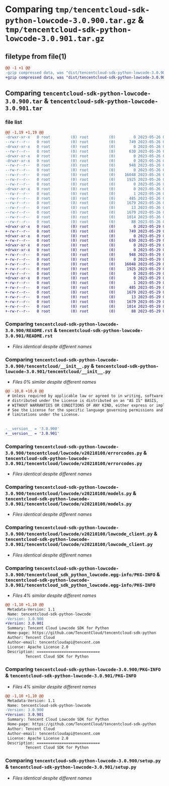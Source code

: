 # Comparing `tmp/tencentcloud-sdk-python-lowcode-3.0.900.tar.gz` & `tmp/tencentcloud-sdk-python-lowcode-3.0.901.tar.gz`

## filetype from file(1)

```diff
@@ -1 +1 @@
-gzip compressed data, was "dist/tencentcloud-sdk-python-lowcode-3.0.900.tar", last modified: Fri May 26 02:22:28 2023, max compression
+gzip compressed data, was "dist/tencentcloud-sdk-python-lowcode-3.0.901.tar", last modified: Mon May 29 02:31:22 2023, max compression
```

## Comparing `tencentcloud-sdk-python-lowcode-3.0.900.tar` & `tencentcloud-sdk-python-lowcode-3.0.901.tar`

### file list

```diff
@@ -1,19 +1,19 @@
-drwxr-xr-x   0 root         (0) root         (0)        0 2023-05-26 02:22:28.000000 tencentcloud-sdk-python-lowcode-3.0.900/
--rw-r--r--   0 root         (0) root         (0)      749 2023-05-26 02:22:28.000000 tencentcloud-sdk-python-lowcode-3.0.900/README.rst
-drwxr-xr-x   0 root         (0) root         (0)        0 2023-05-26 02:22:28.000000 tencentcloud-sdk-python-lowcode-3.0.900/tencentcloud/
--rw-r--r--   0 root         (0) root         (0)      630 2023-05-26 02:22:28.000000 tencentcloud-sdk-python-lowcode-3.0.900/tencentcloud/__init__.py
-drwxr-xr-x   0 root         (0) root         (0)        0 2023-05-26 02:22:28.000000 tencentcloud-sdk-python-lowcode-3.0.900/tencentcloud/lowcode/
-drwxr-xr-x   0 root         (0) root         (0)        0 2023-05-26 02:22:28.000000 tencentcloud-sdk-python-lowcode-3.0.900/tencentcloud/lowcode/v20210108/
--rw-r--r--   0 root         (0) root         (0)      948 2023-05-26 02:22:28.000000 tencentcloud-sdk-python-lowcode-3.0.900/tencentcloud/lowcode/v20210108/errorcodes.py
--rw-r--r--   0 root         (0) root         (0)        0 2023-05-26 02:22:28.000000 tencentcloud-sdk-python-lowcode-3.0.900/tencentcloud/lowcode/v20210108/__init__.py
--rw-r--r--   0 root         (0) root         (0)    16048 2023-05-26 02:22:28.000000 tencentcloud-sdk-python-lowcode-3.0.900/tencentcloud/lowcode/v20210108/models.py
--rw-r--r--   0 root         (0) root         (0)     1925 2023-05-26 02:22:28.000000 tencentcloud-sdk-python-lowcode-3.0.900/tencentcloud/lowcode/v20210108/lowcode_client.py
--rw-r--r--   0 root         (0) root         (0)        0 2023-05-26 02:22:28.000000 tencentcloud-sdk-python-lowcode-3.0.900/tencentcloud/lowcode/__init__.py
-drwxr-xr-x   0 root         (0) root         (0)        0 2023-05-26 02:22:28.000000 tencentcloud-sdk-python-lowcode-3.0.900/tencentcloud_sdk_python_lowcode.egg-info/
--rw-r--r--   0 root         (0) root         (0)        1 2023-05-26 02:22:28.000000 tencentcloud-sdk-python-lowcode-3.0.900/tencentcloud_sdk_python_lowcode.egg-info/dependency_links.txt
--rw-r--r--   0 root         (0) root         (0)      485 2023-05-26 02:22:28.000000 tencentcloud-sdk-python-lowcode-3.0.900/tencentcloud_sdk_python_lowcode.egg-info/SOURCES.txt
--rw-r--r--   0 root         (0) root         (0)     1679 2023-05-26 02:22:28.000000 tencentcloud-sdk-python-lowcode-3.0.900/tencentcloud_sdk_python_lowcode.egg-info/PKG-INFO
--rw-r--r--   0 root         (0) root         (0)       13 2023-05-26 02:22:28.000000 tencentcloud-sdk-python-lowcode-3.0.900/tencentcloud_sdk_python_lowcode.egg-info/top_level.txt
--rw-r--r--   0 root         (0) root         (0)     1679 2023-05-26 02:22:28.000000 tencentcloud-sdk-python-lowcode-3.0.900/PKG-INFO
--rw-r--r--   0 root         (0) root         (0)     1014 2023-05-26 02:22:28.000000 tencentcloud-sdk-python-lowcode-3.0.900/setup.py
--rw-r--r--   0 root         (0) root         (0)       88 2023-05-26 02:22:28.000000 tencentcloud-sdk-python-lowcode-3.0.900/setup.cfg
+drwxr-xr-x   0 root         (0) root         (0)        0 2023-05-29 02:31:22.000000 tencentcloud-sdk-python-lowcode-3.0.901/
+-rw-r--r--   0 root         (0) root         (0)      749 2023-05-29 02:31:22.000000 tencentcloud-sdk-python-lowcode-3.0.901/README.rst
+drwxr-xr-x   0 root         (0) root         (0)        0 2023-05-29 02:31:22.000000 tencentcloud-sdk-python-lowcode-3.0.901/tencentcloud/
+-rw-r--r--   0 root         (0) root         (0)      630 2023-05-29 02:31:22.000000 tencentcloud-sdk-python-lowcode-3.0.901/tencentcloud/__init__.py
+drwxr-xr-x   0 root         (0) root         (0)        0 2023-05-29 02:31:22.000000 tencentcloud-sdk-python-lowcode-3.0.901/tencentcloud/lowcode/
+drwxr-xr-x   0 root         (0) root         (0)        0 2023-05-29 02:31:22.000000 tencentcloud-sdk-python-lowcode-3.0.901/tencentcloud/lowcode/v20210108/
+-rw-r--r--   0 root         (0) root         (0)      948 2023-05-29 02:31:22.000000 tencentcloud-sdk-python-lowcode-3.0.901/tencentcloud/lowcode/v20210108/errorcodes.py
+-rw-r--r--   0 root         (0) root         (0)        0 2023-05-29 02:31:22.000000 tencentcloud-sdk-python-lowcode-3.0.901/tencentcloud/lowcode/v20210108/__init__.py
+-rw-r--r--   0 root         (0) root         (0)    16048 2023-05-29 02:31:22.000000 tencentcloud-sdk-python-lowcode-3.0.901/tencentcloud/lowcode/v20210108/models.py
+-rw-r--r--   0 root         (0) root         (0)     1925 2023-05-29 02:31:22.000000 tencentcloud-sdk-python-lowcode-3.0.901/tencentcloud/lowcode/v20210108/lowcode_client.py
+-rw-r--r--   0 root         (0) root         (0)        0 2023-05-29 02:31:22.000000 tencentcloud-sdk-python-lowcode-3.0.901/tencentcloud/lowcode/__init__.py
+drwxr-xr-x   0 root         (0) root         (0)        0 2023-05-29 02:31:22.000000 tencentcloud-sdk-python-lowcode-3.0.901/tencentcloud_sdk_python_lowcode.egg-info/
+-rw-r--r--   0 root         (0) root         (0)        1 2023-05-29 02:31:22.000000 tencentcloud-sdk-python-lowcode-3.0.901/tencentcloud_sdk_python_lowcode.egg-info/dependency_links.txt
+-rw-r--r--   0 root         (0) root         (0)      485 2023-05-29 02:31:22.000000 tencentcloud-sdk-python-lowcode-3.0.901/tencentcloud_sdk_python_lowcode.egg-info/SOURCES.txt
+-rw-r--r--   0 root         (0) root         (0)     1679 2023-05-29 02:31:22.000000 tencentcloud-sdk-python-lowcode-3.0.901/tencentcloud_sdk_python_lowcode.egg-info/PKG-INFO
+-rw-r--r--   0 root         (0) root         (0)       13 2023-05-29 02:31:22.000000 tencentcloud-sdk-python-lowcode-3.0.901/tencentcloud_sdk_python_lowcode.egg-info/top_level.txt
+-rw-r--r--   0 root         (0) root         (0)     1679 2023-05-29 02:31:22.000000 tencentcloud-sdk-python-lowcode-3.0.901/PKG-INFO
+-rw-r--r--   0 root         (0) root         (0)     1014 2023-05-29 02:31:22.000000 tencentcloud-sdk-python-lowcode-3.0.901/setup.py
+-rw-r--r--   0 root         (0) root         (0)       88 2023-05-29 02:31:22.000000 tencentcloud-sdk-python-lowcode-3.0.901/setup.cfg
```

### Comparing `tencentcloud-sdk-python-lowcode-3.0.900/README.rst` & `tencentcloud-sdk-python-lowcode-3.0.901/README.rst`

 * *Files identical despite different names*

### Comparing `tencentcloud-sdk-python-lowcode-3.0.900/tencentcloud/__init__.py` & `tencentcloud-sdk-python-lowcode-3.0.901/tencentcloud/__init__.py`

 * *Files 0% similar despite different names*

```diff
@@ -10,8 +10,8 @@
 # Unless required by applicable law or agreed to in writing, software
 # distributed under the License is distributed on an "AS IS" BASIS,
 # WITHOUT WARRANTIES OR CONDITIONS OF ANY KIND, either express or implied.
 # See the License for the specific language governing permissions and
 # limitations under the License.
 
 
-__version__ = '3.0.900'
+__version__ = '3.0.901'
```

### Comparing `tencentcloud-sdk-python-lowcode-3.0.900/tencentcloud/lowcode/v20210108/errorcodes.py` & `tencentcloud-sdk-python-lowcode-3.0.901/tencentcloud/lowcode/v20210108/errorcodes.py`

 * *Files identical despite different names*

### Comparing `tencentcloud-sdk-python-lowcode-3.0.900/tencentcloud/lowcode/v20210108/models.py` & `tencentcloud-sdk-python-lowcode-3.0.901/tencentcloud/lowcode/v20210108/models.py`

 * *Files identical despite different names*

### Comparing `tencentcloud-sdk-python-lowcode-3.0.900/tencentcloud/lowcode/v20210108/lowcode_client.py` & `tencentcloud-sdk-python-lowcode-3.0.901/tencentcloud/lowcode/v20210108/lowcode_client.py`

 * *Files identical despite different names*

### Comparing `tencentcloud-sdk-python-lowcode-3.0.900/tencentcloud_sdk_python_lowcode.egg-info/PKG-INFO` & `tencentcloud-sdk-python-lowcode-3.0.901/tencentcloud_sdk_python_lowcode.egg-info/PKG-INFO`

 * *Files 4% similar despite different names*

```diff
@@ -1,10 +1,10 @@
 Metadata-Version: 1.1
 Name: tencentcloud-sdk-python-lowcode
-Version: 3.0.900
+Version: 3.0.901
 Summary: Tencent Cloud Lowcode SDK for Python
 Home-page: https://github.com/TencentCloud/tencentcloud-sdk-python
 Author: Tencent Cloud
 Author-email: tencentcloudapi@tencent.com
 License: Apache License 2.0
 Description: ============================
         Tencent Cloud SDK for Python
```

### Comparing `tencentcloud-sdk-python-lowcode-3.0.900/PKG-INFO` & `tencentcloud-sdk-python-lowcode-3.0.901/PKG-INFO`

 * *Files 4% similar despite different names*

```diff
@@ -1,10 +1,10 @@
 Metadata-Version: 1.1
 Name: tencentcloud-sdk-python-lowcode
-Version: 3.0.900
+Version: 3.0.901
 Summary: Tencent Cloud Lowcode SDK for Python
 Home-page: https://github.com/TencentCloud/tencentcloud-sdk-python
 Author: Tencent Cloud
 Author-email: tencentcloudapi@tencent.com
 License: Apache License 2.0
 Description: ============================
         Tencent Cloud SDK for Python
```

### Comparing `tencentcloud-sdk-python-lowcode-3.0.900/setup.py` & `tencentcloud-sdk-python-lowcode-3.0.901/setup.py`

 * *Files identical despite different names*

